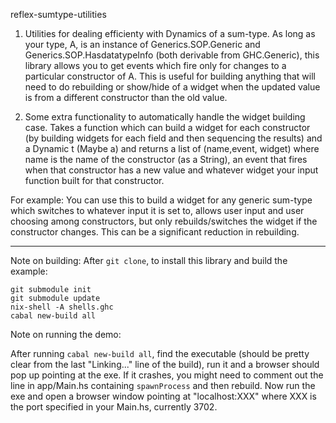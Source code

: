 reflex-sumtype-utilities

1. Utilities for dealing efficienty with Dynamics of a sum-type.  As long as your type, A,  is an instance of Generics.SOP.Generic and Generics.SOP.HasdatatypeInfo (both derivable from GHC.Generic), this library allows you to get events which fire only for changes to a particular constructor of A.  This is useful for building anything that will need to do rebuilding or show/hide of a widget when the updated value is from a different constructor than the old value.

2. Some extra functionality to automatically handle the widget building case.  Takes a function which can build a widget for each constructor (by building widgets for each field and then sequencing the results) and a Dynamic t (Maybe a) and returns a list of (name,event, widget) where name is the name of the constructor (as a String), an event that fires when that constructor has a new value and whatever widget your input function built for that constructor.

For example:  You can use this to build a widget for any generic sum-type which switches to whatever input it is set to, allows user input and user choosing among constructors, but only rebuilds/switches the widget if the constructor changes.  This can be a significant reduction in rebuilding.

___
Note on building:
After `git clone`, to install this library and build the example:
```
git submodule init
git submodule update
nix-shell -A shells.ghc
cabal new-build all
```


Note on running the demo:

After running `cabal new-build all`, find the executable (should be pretty clear from the last "Linking..." line of the build), run it and a browser should pop up pointing at the exe.  If it crashes, you might need to comment out the line in app/Main.hs containing `spawnProcess` and then rebuild.  Now run the exe and open a browser window pointing at "localhost:XXX" where XXX is the port specified in your Main.hs, currently 3702.
